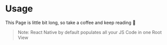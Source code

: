 # Usage

This Page is little bit long, so take a coffee and keep reading :book:

> Note: React Native by default populates all your JS Code in one Root View